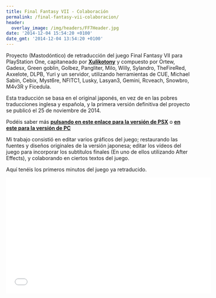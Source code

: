 ```yaml
---
title: Final Fantasy VII - Colaboración
permalink: /final-fantasy-vii-colaboracion/
header:
  overlay_image: /img/headers/FF7Header.jpg
date: '2014-12-04 15:54:20 +0100'
date_gmt: '2014-12-04 13:54:20 +0100'
---
```

Proyecto (Mastodóntico) de retraducción del juego Final Fantasy VII para PlayStation 
One, capitaneado por **[Xulikotony](http://traduccionesxt.blogspot.com.es/)** 
y compuesto por Ortew, Gadesx, Green goblin, Golbez, Pangliter, Milo, Willy, Sylandro, 
TheFireRed, Axxelote, DLPB, Yuri y un servidor, utilizando herramientas de CUE, Michael 
Sabin, Cebix, Myst6re, NFITC1, Lusky, Lasyan3, Gemini, Rcveach, Snowbro, M4v3R y Ficedula.

Esta traducción se basa en el original japonés, en vez de en las pobres traducciones 
inglesa y española, y la primera versión definitiva del proyecto se publicó el 25 de 
noviembre de 2014.

Podéis saber más **[pulsando en este enlace para la versión de PSX](http://traduccionesxt.blogspot.com.es/2015/12/actualizacion-20-de-la-retraduccion.html)** o 
**[en este para la versión de PC](http://traduccionesxt.blogspot.com.es/2016/02/retraduccion-ff7-version-pc-98-2012-y.html)**

Mi trabajo consistió en editar varios gráficos del juego; restaurando las fuentes y diseños 
originales de la versión japonesa; editar los vídeos del juego para incorporar los subtítulos 
finales (En uno de ellos utilizando After Effects), y colaborando en ciertos textos del juego.

Aquí tenéis los primeros minutos del juego ya retraducido.

<p style="text-align: center;"><iframe src="//www.youtube.com/embed/NroR_iNp0y8" width="560" height="315" frameborder="0" allowfullscreen="allowfullscreen"></iframe></p>
